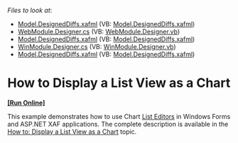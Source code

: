 <!-- default file list -->
*Files to look at*:

* [Model.DesignedDiffs.xafml](./CS/ChartExample.Module.Web/Model.DesignedDiffs.xafml) (VB: [Model.DesignedDiffs.xafml](./VB/ChartExample.Module.Web/Model.DesignedDiffs.xafml))
* [WebModule.Designer.cs](./CS/ChartExample.Module.Web/WebModule.Designer.cs) (VB: [WebModule.Designer.vb](./VB/ChartExample.Module.Web/WebModule.Designer.vb))
* [Model.DesignedDiffs.xafml](./CS/ChartExample.Module.Win/Model.DesignedDiffs.xafml) (VB: [Model.DesignedDiffs.xafml](./VB/ChartExample.Module.Win/Model.DesignedDiffs.xafml))
* [WinModule.Designer.cs](./CS/ChartExample.Module.Win/WinModule.Designer.cs) (VB: [WinModule.Designer.vb](./VB/ChartExample.Module.Win/WinModule.Designer.vb))
* [Model.DesignedDiffs.xafml](./CS/ChartExample.Module/Model.DesignedDiffs.xafml) (VB: [Model.DesignedDiffs.xafml](./VB/ChartExample.Module/Model.DesignedDiffs.xafml))
<!-- default file list end -->
# How to Display a List View as a Chart
<!-- run online -->
**[[Run Online]](https://codecentral.devexpress.com/e2840/)**
<!-- run online end -->


<p>This example demonstrates how to use Chart <a href="http://documentation.devexpress.com/#Xaf/CustomDocument3389"><u>List Editors</u></a> in Windows Forms and ASP.NET XAF applications. The complete description is available in the <a href="http://documentation.devexpress.com/#Xaf/CustomDocument3314"><u>How to: Display a List View as a Chart</u></a> topic.</p>

<br/>


